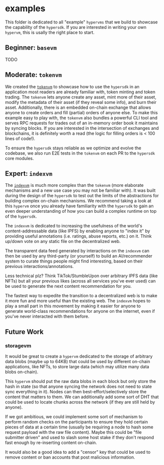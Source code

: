 # examples
This folder is dedicated to all "example" `hypervms` that we build to showcase
the capability of the `hypersdk`. If you are interested in writing your own
`hypervm`, this is usally the right place to start.

## Beginner: `basevm`
TODO

## Moderate: `tokenvm`
We created the [`tokenvm`](./tokenvm) to showcase how to use the
`hypersdk` in an application most readers are already familiar with, token minting
and token trading. The `tokenvm` lets anyone create any asset, mint more of
their asset, modify the metadata of their asset (if they reveal some info), and
burn their asset. Additionally, there is an embedded on-chain exchange that
allows anyone to create orders and fill (partial) orders of anyone else. To
make this example easy to play with, the `tokenvm` also bundles a powerful CLI
tool and serves RPC requests for trades out of an in-memory order book it
maintains by syncing blocks. If you are interested in the intersection of
exchanges and blockchains, it is definitely worth a read (the logic for filling
orders is < 100 lines of code!).

To ensure the `hypersdk` stays reliable as we optimize and evolve the codebase,
we also run E2E tests in the `tokenvm` on each PR to the `hypersdk` core modules.

## Expert: `indexvm`
The [`indexvm`](https://github.com/ava-labs/indexvm) is much more complex than
the `tokenvm` (more elaborate mechanisms and a new use case you may not be
familiar with). It was built during the design of the `hypersdk` to test out the
limits of the abstractions for building complex on-chain mechanisms. We recommend
taking a look at this `hypervm` once you already have familiarity with the `hypersdk` to gain an
even deeper understanding of how you can build a complex runtime on top of the `hypersdk`.

The `indexvm` is dedicated to increasing the usefulness of the world's
content-addressable data (like IPFS) by enabling anyone to "index it" by
providing useful annotations (i.e. ratings, abuse reports, etc.) on it.
Think up/down vote on any static file on the decentralized web.

The transparent data feed generated by interactions on the `indexvm` can
then be used by any third-party (or yourself) to build an AI/recommender
system to curate things people might find interesting, based on their
previous interactions/annotations.

Less technical plz? Think TikTok/StumbleUpon over arbitrary IPFS data (like NFTs) but
all your previous likes (across all services you've ever used) can be used to
generate the next content recommendation for you.

The fastest way to expedite the transition to a decentralized web is to make it
more fun and more useful than the existing web. The `indexvm` hopes to play
a small part in this movement by making it easier for anyone to generate
world-class recommendations for anyone on the internet, even if you've never
interacted with them before.

## Future Work
### storagevm
It would be great to create a `hypervm` dedicated to the storage of arbitrary
data blobs (maybe up to 64KB) that could be used by different on-chain
applications, like NFTs, to store large data (which may utilize many data blobs on-chain).

This `hypervm` should put the raw data blobs in each block but only store the
hash in state (so that anyone syncing the network does not need to state sync
everything in it). Nodes can then best-effort/selectively store the content
that matters to them. We can additionally add some sort of DHT that could be
used to locate chunks across the network (if they are still held by anyone).

If we got ambitious, we could implement some sort of mechanism to perform
random checks on the participants to ensure they hold certain pieces of data
at a certain time (usually be requiring a node to hash some request payload
with the raw file content). Maybe this could be "file submitter driven" and
used to slash some host stake if they don't respond fast enough by re-inserting
content on-chain.

It would also be a good idea to add a "censor" key that could be used to remove
content or ban accounts that post malicious information.
